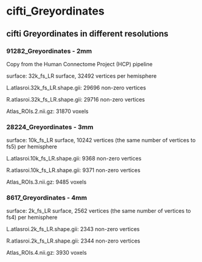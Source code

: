 # cifti_Greyordinates
cifti Greyordinates in different resolutions
----

### 91282_Greyordinates - 2mm
Copy from the Human Connectome Project (HCP) pipeline

surface: 32k_fs_LR surface, 32492 vertices per hemisphere

L.atlasroi.32k_fs_LR.shape.gii: 29696 non-zero vertices

R.atlasroi.32k_fs_LR.shape.gii: 29716 non-zero vertices

Atlas_ROIs.2.nii.gz: 31870 voxels

### 28224_Greyordinates - 3mm

surface: 10k_fs_LR surface, 10242 vertices (the same number of vertices to fs5) per hemisphere

L.atlasroi.10k_fs_LR.shape.gii: 9368 non-zero vertices

R.atlasroi.10k_fs_LR.shape.gii: 9371 non-zero vertices

Atlas_ROIs.3.nii.gz: 9485 voxels

### 8617_Greyordinates - 4mm

surface: 2k_fs_LR surface, 2562 vertices (the same number of vertices to fs4) per hemisphere

L.atlasroi.2k_fs_LR.shape.gii: 2343 non-zero vertices

R.atlasroi.2k_fs_LR.shape.gii: 2344 non-zero vertices

Atlas_ROIs.4.nii.gz: 3930 voxels

